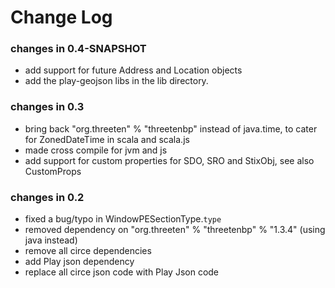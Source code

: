Change Log
==========

### changes in 0.4-SNAPSHOT  

* add support for future Address and Location objects
* add the play-geojson libs in the lib directory.

### changes in 0.3  

* bring back "org.threeten" % "threetenbp" instead of java.time, to cater for ZonedDateTime in scala and scala.js
* made cross compile for jvm and js
* add support for custom properties for SDO, SRO and StixObj, see also CustomProps

### changes in 0.2

* fixed a bug/typo in WindowPESectionType.`type`
* removed dependency on "org.threeten" % "threetenbp" % "1.3.4" (using java instead)
* remove all circe dependencies 
* add Play json dependency
* replace all circe json code with Play Json code

 

